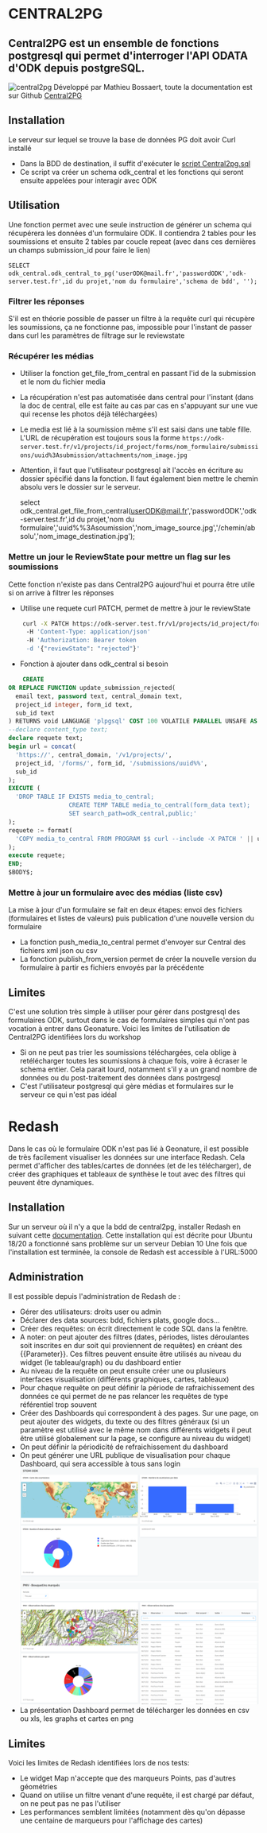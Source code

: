 # CENTRAL2PG

## Central2PG est un ensemble de fonctions postgresql qui permet d'interroger l'API ODATA d'ODK depuis postgreSQL.
![central2pg](https://user-images.githubusercontent.com/1642645/165459944-a8bfe56e-6cf3-410d-b337-70fe6d1e5ef3.png)
Développé par Mathieu Bossaert, toute la documentation est sur Github
[Central2PG](https://github.com/mathieubossaert/central2pg)



## Installation
Le serveur sur lequel se trouve la base de données PG doit avoir Curl installé 

 - Dans la BDD de destination, il suffit d'exécuter le [script Central2pg.sql](https://github.com/mathieubossaert/central2pg/blob/master/central2pg.sql) 
 - Ce script va créer un schema odk_central  et les fonctions qui seront ensuite appelées pour interagir avec ODK

## Utilisation
Une fonction permet avec une seule instruction de générer un schema qui récupérera les données d'un formulaire ODK. Il contiendra 2 tables pour les soumissions et ensuite 2 tables par coucle repeat (avec dans ces dernières un champs submission_id pour faire le lien)

    SELECT odk_central.odk_central_to_pg('userODK@mail.fr','passwordODK','odk-server.test.fr',id du projet,'nom du formulaire','schema de bdd',	'');

### Filtrer les réponses
S'il est en théorie possible de passer un filtre à la requête curl qui récupère les soumissions, ça ne fonctionne pas, impossible pour l'instant de passer dans curl les paramètres de filtrage sur le reviewstate
### Récupérer les médias

 - Utiliser la fonction get_file_from_central en passant l'id de la submission et le nom du fichier media
 - La récupération n'est pas automatisée dans central pour l'instant (dans la doc de central, elle est faite au cas par cas en s'appuyant sur une vue qui recense les photos déjà téléchargées)
 - Le media est lié à la soumission même s'il est saisi dans une table fille. L'URL de récupération est toujours sous la forme `https://odk-server.test.fr/v1/projects/id_project/forms/nom_formulaire/submissions/uuid%3Asubmission/attachments/nom_image.jpg`
 - Attention, il faut que l'utilisateur postgresql ait l'accès en écriture au dossier spécifié dans la fonction. Il faut également bien mettre le chemin absolu vers le dossier sur le serveur.
 

    select odk_central.get_file_from_central(userODK@mail.fr','passwordODK','odk-server.test.fr',id du projet,'nom du formulaire','uuid%%3Asoumission','nom_image_source.jpg','/chemin/absolu','nom_image_destination.jpg');
### Mettre un jour le ReviewState pour mettre un flag sur les soumissions
Cette fonction n'existe pas dans Central2PG aujourd'hui et pourra être utile si on arrive à filtrer les réponses

 - Utilise une requete curl PATCH, permet de mettre à jour le reviewState
 
```sh
    curl -X PATCH https://odk-server.test.fr/v1/projects/id_project/forms/nom_formulaire/submissions/uuid%3Asoumission
     -H 'Content-Type: application/json'
     -H 'Authorization: Bearer token
     -d '{"reviewState": "rejected"}'
```
    

 - Fonction à ajouter dans odk_central si besoin

```sql
    CREATE 
OR REPLACE FUNCTION update_submission_rejected(
  email text, password text, central_domain text, 
  project_id integer, form_id text, 
  sub_id text
) RETURNS void LANGUAGE 'plpgsql' COST 100 VOLATILE PARALLEL UNSAFE AS $BODY$ declare url text;
--declare content_type text;
declare requete text;
begin url = concat(
  'https://', central_domain, '/v1/projects/', 
  project_id, '/forms/', form_id, '/submissions/uuid%%', 
  sub_id
);
EXECUTE (
  'DROP TABLE IF EXISTS media_to_central;
                 CREATE TEMP TABLE media_to_central(form_data text);
                 SET search_path=odk_central,public;'
);
requete := format(
  'COPY media_to_central FROM PROGRAM $$ curl --include -X PATCH ' || url || '  -H ''Content-Type: application/json'' -H ''Authorization: Bearer ' || odk_central.get_token_from_central(email, password, central_domain)|| ' ''  -d ''{"reviewState": "rejected"}'' $$; '
);
execute requete;
END;
$BODY$;
```

### Mettre à jour un formulaire avec des médias (liste csv)
La mise à jour d'un formulaire se fait en deux étapes: envoi des fichiers (formulaires et listes de valeurs) puis publication d'une nouvelle version du formulaire
 - La fonction push_media_to_central permet d'envoyer sur Central des fichiers xml json ou csv 
 - La fonction publish_from_version permet de créer la nouvelle version du formulaire à partir es fichiers envoyés par la précédente

## Limites 
C'est une solution très simple à utiliser pour gérer dans postgresql des formulaires ODK, surtout dans le cas de formulaires simples qui n'ont pas vocation à entrer dans Geonature.
Voici les limites de l'utilisation  de Central2PG identifiées lors du workshop

 - Si on ne peut pas trier les soumissions téléchargées, cela oblige à retélécharger toutes les soumissions à chaque fois, voire à écraser le schema entier. Cela parait lourd, notamment s'il y a un grand nombre de données ou du post-traitement des données dans postrgesql
 - C'est l'utilisateur postgresql qui gère médias et formulaires sur le serveur ce qui n'est pas idéal 

# Redash
Dans le cas où le formulaire ODK n'est pas lié à Geonature, il est possible de très facilement visualiser les données sur une interface Redash. Cela permet d'afficher des tables/cartes de données (et de les télécharger), de créer des graphiques et tableaux de synthèse le tout avec des filtres qui peuvent être dynamiques.
## Installation
Sur un serveur où il n'y a que la bdd de central2pg, installer Redash en suivant cette [documentation](https://gitlab.in2p3.fr/sist/tuto-instal-redash#fn1-3089). Cette installation qui est décrite pour Ubuntu 18/20 a fonctionné sans problème sur un serveur Debian 10
Une fois que l'installation est terminée, la console de Redash est accessible à l'URL:5000
## Administration
Il est possible depuis l'administration de Redash de :

 - Gérer des utilisateurs: droits user ou admin
 - Déclarer des data sources: bdd, fichiers plats, google docs...
 - Créer des requêtes: on écrit directement le code SQL dans la fenêtre.
 - A noter: on peut ajouter des filtres (dates, périodes, listes déroulantes soit inscrites en dur soit qui proviennent de requêtes) en créant des {{Parameter}}. Ces filtres peuvent ensuite être utilisés au niveau du widget (le tableau/graph) ou du dashboard entier
 - Au niveau de la requête on peut ensuite créer une ou plusieurs interfaces visualisation (différents graphiques, cartes, tableaux)
 - Pour chaque requête on peut définir la période de rafraichissement des données ce qui permet de ne pas relancer les requêtes de type référentiel trop souvent
 - Créer des Dashboards qui correspondent à des pages. Sur une page, on peut ajouter des widgets, du texte ou des filtres généraux (si un paramètre est utilisé avec le même nom dans différents widgets il peut être utilisé globalement sur la page, se configure au niveau du widget)
 - On peut définir la périodicité de refraichissement du dashboard
 - On peut générer une URL publique de visualisation pour chaque Dashboard, qui sera accessible à tous sans login
        ![Exemple de visualisation des données STOM](img/exemple_visu_redash_stom.png)
        ![Exemple de visualisation des données Bouquetins marqués PNV](img/exemple_visu_redash_bouquetins.png)
 - La présentation Dashboard permet de télécharger les données en csv ou xls, les graphs et cartes en png

## Limites
Voici les limites de Redash identifiées lors de nos tests:

 -  Le widget Map n'accepte que des marqueurs Points, pas d'autres géométries
 - Quand on utilise un filtre venant d'une requête, il est chargé par défaut, on ne peut pas ne pas l'utiliser
 - Les performances semblent limitées (notamment dès qu'on dépasse une centaine de marqueurs pour l'affichage des cartes)
